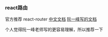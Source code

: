 ### react路由
官方推荐 react-router
[中文文档](http://react-guide.github.io/react-router-cn/)
[阮一峰写的文档](http://www.ruanyifeng.com/blog/2016/05/react_router.html)

个人觉得阮一峰老师写的更容易理解，所以推荐一下


